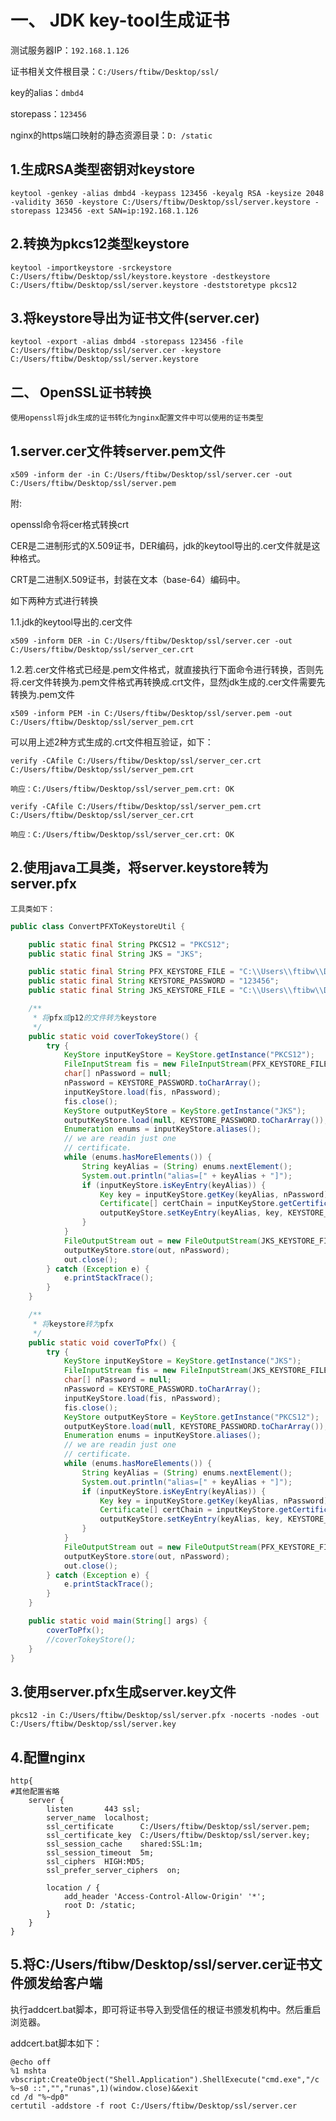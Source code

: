 # 一、 JDK key-tool生成证书

测试服务器IP：`192.168.1.126`

证书相关文件根目录：`C:/Users/ftibw/Desktop/ssl/`

key的alias：`dmbd4`

storepass：`123456`

nginx的https端口映射的静态资源目录：`D: /static`



##  1.生成RSA类型密钥对keystore

```shell
keytool -genkey -alias dmbd4 -keypass 123456 -keyalg RSA -keysize 2048 -validity 3650 -keystore C:/Users/ftibw/Desktop/ssl/server.keystore -storepass 123456 -ext SAN=ip:192.168.1.126
```



## 2.转换为pkcs12类型keystore

```shell
keytool -importkeystore -srckeystore C:/Users/ftibw/Desktop/ssl/keystore.keystore -destkeystore C:/Users/ftibw/Desktop/ssl/server.keystore -deststoretype pkcs12
```



## 3.将keystore导出为证书文件(server.cer)

```shell
keytool -export -alias dmbd4 -storepass 123456 -file C:/Users/ftibw/Desktop/ssl/server.cer -keystore C:/Users/ftibw/Desktop/ssl/server.keystore
```

 

## 二、 OpenSSL证书转换

`使用openssl将jdk生成的证书转化为nginx配置文件中可以使用的证书类型`

## 1.server.cer文件转server.pem文件


```shell
x509 -inform der -in C:/Users/ftibw/Desktop/ssl/server.cer -out C:/Users/ftibw/Desktop/ssl/server.pem
```

附:

openssl命令将cer格式转换crt

CER是二进制形式的X.509证书，DER编码，jdk的keytool导出的.cer文件就是这种格式。

CRT是二进制X.509证书，封装在文本（base-64）编码中。

如下两种方式进行转换

1.1.jdk的keytool导出的.cer文件

```shell
x509 -inform DER -in C:/Users/ftibw/Desktop/ssl/server.cer -out C:/Users/ftibw/Desktop/ssl/server_cer.crt
```

1.2.若.cer文件格式已经是.pem文件格式，就直接执行下面命令进行转换，否则先将.cer文件转换为.pem文件格式再转换成.crt文件，显然jdk生成的.cer文件需要先转换为.pem文件

```shell
x509 -inform PEM -in C:/Users/ftibw/Desktop/ssl/server.pem -out C:/Users/ftibw/Desktop/ssl/server_pem.crt
```

可以用上述2种方式生成的.crt文件相互验证，如下：

```shell
verify -CAfile C:/Users/ftibw/Desktop/ssl/server_cer.crt C:/Users/ftibw/Desktop/ssl/server_pem.crt
```

 `响应：C:/Users/ftibw/Desktop/ssl/server_pem.crt: OK`

```shell
verify -CAfile C:/Users/ftibw/Desktop/ssl/server_pem.crt C:/Users/ftibw/Desktop/ssl/server_cer.crt
```

`响应：C:/Users/ftibw/Desktop/ssl/server_cer.crt: OK`



## 2.使用java工具类，将server.keystore转为server.pfx

`工具类如下：`

```java
public class ConvertPFXToKeystoreUtil {

    public static final String PKCS12 = "PKCS12";
    public static final String JKS = "JKS";

    public static final String PFX_KEYSTORE_FILE = "C:\\Users\\ftibw\\Desktop\\ssl\\server.pfx";
    public static final String KEYSTORE_PASSWORD = "123456";
    public static final String JKS_KEYSTORE_FILE = "C:\\Users\\ftibw\\Desktop\\ssl\\server.keystore";

    /**
     * 将pfx或p12的文件转为keystore
     */
    public static void coverTokeyStore() {
        try {
            KeyStore inputKeyStore = KeyStore.getInstance("PKCS12");
            FileInputStream fis = new FileInputStream(PFX_KEYSTORE_FILE);
            char[] nPassword = null;
            nPassword = KEYSTORE_PASSWORD.toCharArray();
            inputKeyStore.load(fis, nPassword);
            fis.close();
            KeyStore outputKeyStore = KeyStore.getInstance("JKS");
            outputKeyStore.load(null, KEYSTORE_PASSWORD.toCharArray());
            Enumeration enums = inputKeyStore.aliases();
            // we are readin just one
            // certificate.
            while (enums.hasMoreElements()) {
                String keyAlias = (String) enums.nextElement();
                System.out.println("alias=[" + keyAlias + "]");
                if (inputKeyStore.isKeyEntry(keyAlias)) {
                    Key key = inputKeyStore.getKey(keyAlias, nPassword);
                    Certificate[] certChain = inputKeyStore.getCertificateChain(keyAlias);
                    outputKeyStore.setKeyEntry(keyAlias, key, KEYSTORE_PASSWORD.toCharArray(), certChain);
                }
            }
            FileOutputStream out = new FileOutputStream(JKS_KEYSTORE_FILE);
            outputKeyStore.store(out, nPassword);
            out.close();
        } catch (Exception e) {
            e.printStackTrace();
        }
    }

    /**
     * 将keystore转为pfx
     */
    public static void coverToPfx() {
        try {
            KeyStore inputKeyStore = KeyStore.getInstance("JKS");
            FileInputStream fis = new FileInputStream(JKS_KEYSTORE_FILE);
            char[] nPassword = null;
            nPassword = KEYSTORE_PASSWORD.toCharArray();
            inputKeyStore.load(fis, nPassword);
            fis.close();
            KeyStore outputKeyStore = KeyStore.getInstance("PKCS12");
            outputKeyStore.load(null, KEYSTORE_PASSWORD.toCharArray());
            Enumeration enums = inputKeyStore.aliases();
            // we are readin just one
            // certificate.
            while (enums.hasMoreElements()) {
                String keyAlias = (String) enums.nextElement();
                System.out.println("alias=[" + keyAlias + "]");
                if (inputKeyStore.isKeyEntry(keyAlias)) {
                    Key key = inputKeyStore.getKey(keyAlias, nPassword);
                    Certificate[] certChain = inputKeyStore.getCertificateChain(keyAlias);
                    outputKeyStore.setKeyEntry(keyAlias, key, KEYSTORE_PASSWORD.toCharArray(), certChain);
                }
            }
            FileOutputStream out = new FileOutputStream(PFX_KEYSTORE_FILE);
            outputKeyStore.store(out, nPassword);
            out.close();
        } catch (Exception e) {
            e.printStackTrace();
        }
    }

    public static void main(String[] args) {
        coverToPfx();
        //coverTokeyStore();
    }
}
```



## 3.使用server.pfx生成server.key文件

```shell
pkcs12 -in C:/Users/ftibw/Desktop/ssl/server.pfx -nocerts -nodes -out C:/Users/ftibw/Desktop/ssl/server.key
```



## 4.配置nginx

```nginx
http{
#其他配置省略
	server {
		listen       443 ssl;
		server_name  localhost;
		ssl_certificate      C:/Users/ftibw/Desktop/ssl/server.pem;
		ssl_certificate_key  C:/Users/ftibw/Desktop/ssl/server.key;
		ssl_session_cache    shared:SSL:1m;
		ssl_session_timeout  5m;
		ssl_ciphers  HIGH:MD5;
		ssl_prefer_server_ciphers  on;
	
		location / {
			add_header 'Access-Control-Allow-Origin' '*';
			root D: /static;
		}
	}
}

```

 

## 5.将C:/Users/ftibw/Desktop/ssl/server.cer证书文件颁发给客户端

执行addcert.bat脚本，即可将证书导入到受信任的根证书颁发机构中。然后重启浏览器。

addcert.bat脚本如下：

```shell
@echo off
%1 mshta vbscript:CreateObject("Shell.Application").ShellExecute("cmd.exe","/c %~s0 ::","","runas",1)(window.close)&&exit
cd /d "%~dp0"
certutil -addstore -f root C:/Users/ftibw/Desktop/ssl/server.cer
```

 